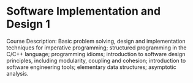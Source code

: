 # Software Implementation and Design 1
Course Description: Basic problem solving, design and implementation techniques for imperative programming; structured programming in the C/C++ language; programming idioms; introduction to software design principles, including modularity, coupling and cohesion; introduction to software engineering tools; elementary data structures; asymptotic analysis.
